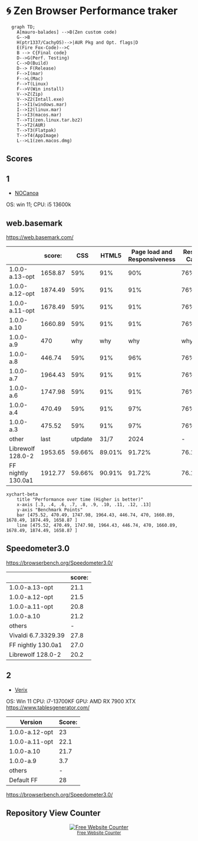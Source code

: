 # 🌀 Zen Browser Performance traker
```mermaid
  graph TD;
    A[mauro-balades] -->B(Zen custom code)
    G-->B
    H(ptr1337/CachyOS)-->|AUR Pkg and Opt. flags|D
    E(Fire Fox-Code)-->C
    B --> C{Final code}
    D-->G(Perf. Testing)
    C-->D(Build)
    D--> F(Release)
    F-->I(mar)
    F-->L(Mac)
    F-->T(Linux)
    F-->V(Win install)
    V-->Z(Zip)
    V-->Z2(Intall.exe)
    I-->I1(windows.mar)
    I-->I2(linux.mar)
    I-->I3(macos.mar)
    T-->T1(zen.linux.tar.bz2)
    T-->T2(AUR)
    T-->T3(Flatpak)
    T-->T4(AppImage)
    L-->L1(zen.macos.dmg)
```


## Scores 

## 1
- [NOCanoa](https://github.com/NOCanoa)

OS: win 11; CPU: i5 13600k

## web.basemark

https://web.basemark.com/

|           | score:  |CSS | HTML5 | Page load and Responsiveness | Resize Cap. |
|-----------|-----|-----|-------|------------------------------|-------------|
| 1.0.0-a.13-opt | 1658.87 | 59% | 91% | 90% | 76% |
| 1.0.0-a.12-opt | 1874.49 | 59% | 91% | 91% | 76% |
| 1.0.0-a.11-opt | 1678.49 | 59% | 91% | 91% | 76% |
| 1.0.0-a.10 | 1660.89 | 59% | 91% | 91% | 76% |
| 1.0.0-a.9 | 470 |  why  | why  | why  | why  |
| 1.0.0-a.8 | 446.74  | 59% | 91%   | 96%                          | 76%         |
| 1.0.0-a.7 | 1964.43 | 59% | 91%   | 91%                          | 76%         |
| 1.0.0-a.6 | 1747.98 | 59% | 91%   | 91%                          | 76%         |
| 1.0.0-a.4 | 470.49  | 59% | 91%   | 97%                          | 76%         |
| 1.0.0-a.3 | 475.52  |59% | 91%   | 97%                          | 76%         |
| other | last | utpdate | 31/7   | 2024                         | -        |
| Librewolf 128.0-2 | 1953.65 | 59.66% | 89.01%   | 91.72%                         | 76.12% |
| FF nightly 130.0a1 | 1912.77 | 59.66% | 90.91%   | 91.72%                         | 76.12% |


```mermaid
xychart-beta
    title "Performance over time (Higher is better)"
    x-axis [.3, .4, .6, .7, .8, .9, .10, .11, .12, .13]
    y-axis "Benchmark Points"
    bar [475.52, 470.49, 1747.98, 1964.43, 446.74, 470, 1660.89, 1678.49, 1874.49, 1658.87 ]
    line [475.52, 470.49, 1747.98, 1964.43, 446.74, 470, 1660.89, 1678.49, 1874.49, 1658.87 ]
```

## Speedometer3.0

https://browserbench.org/Speedometer3.0/ 

|           | score:  |
|-----------|-----|
| 1.0.0-a.13-opt | 21.1   |
| 1.0.0-a.12-opt | 21.5   |
| 1.0.0-a.11-opt | 20.8   |
| 1.0.0-a.10 | 21.2 |
| others| - |
| Vivaldi 6.7.3329.39| 27.8 |
| FF nightly 130.0a1 | 27.0 |
| Librewolf 128.0-2 | 20.2 |


## 2

- [Verix](https://github.com/Veriiix)

OS: Win 11
CPU: i7-13700KF
GPU: AMD RX 7900 XTX
https://www.tablesgenerator.com/

| Version    | Score: |
|------------|--------|
| 1.0.0-a.12-opt | 23   |
| 1.0.0-a.11-opt | 22.1   |
| 1.0.0-a.10 | 21.7   |
| 1.0.0-a.9  | 3.7    |
| others| - |
| Default FF  | 28    |


https://browserbench.org/Speedometer3.0/




## Repository View Counter

<div align='center'><a href='https://www.websitecounterfree.com'><img src='https://www.websitecounterfree.com/c.php?d=9&id=57772&s=40' border='0' alt='Free Website Counter'></a><br / ><small><a href='https://www.websitecounterfree.com' title="Free Website Counter">Free Website Counter</a></small></div>

